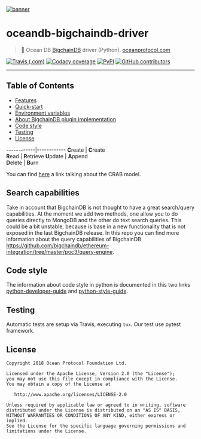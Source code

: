 [![banner](https://raw.githubusercontent.com/oceanprotocol/art/master/github/repo-banner%402x.png)](https://oceanprotocol.com)

# oceandb-bigchaindb-driver

> 🐳 Ocean DB [BigchainDB](https://www.bigchaindb.com/) driver (Python).
> [oceanprotocol.com](https://oceanprotocol.com)

[![Travis (.com)](https://img.shields.io/travis/com/oceanprotocol/oceandb-bigchaindb-driver.svg)](https://travis-ci.com/oceanprotocol/oceandb-bigchaindb-driver)
[![Codacy coverage](https://img.shields.io/codacy/coverage/be42a51b898e46c7b7c2531d49a4e1ac.svg)](https://app.codacy.com/project/ocean-protocol/oceandb-bigchaindb-driver/dashboard)
[![PyPI](https://img.shields.io/pypi/v/oceandb-bigchaindb-driver.svg)](https://pypi.org/project/oceandb-bigchaindb-driver/)
[![GitHub contributors](https://img.shields.io/github/contributors/oceanprotocol/oceandb-bigchaindb-driver.svg)](https://github.com/oceanprotocol/oceandb-bigchaindb-driver/graphs/contributors)

---

## Table of Contents

  - [Features](#features)
  - [Quick-start](#quick-start)
  - [Environment variables](#environment-variables)
  - [About BigchainDB plugin implementation](#about-bigchaindb-plugin-implementation)
  - [Code style](#code-style)
  - [Testing](#testing)
  - [License](#license)

------------|------------
 **C**reate | **C**reate   
 **R**ead   | **R**etrieve 
 **U**pdate | **A**ppend   
 **D**elete | **B**urn     


You can find [here](https://blog.bigchaindb.com/crab-create-retrieve-append-burn-b9f6d111f460) a link talking about the CRAB model.

## Search capabilities

Take in account that BigchainDB is not thought to have a great search/query capabilities. At the moment we add two methods,
one allow you to do queries directly to MongoDB and the other do text search queries. This could be a bit unstable, because
is base in a new functionality that is not exposed in the last BigchainDB release. In this repo you can find more information
about the query capabilities of BigchainDB https://github.com/bigchaindb/ethereum-integration/tree/master/poc3/query-engine. 

## Code style

The information about code style in python is documented in this two links [python-developer-guide](https://github.com/oceanprotocol/dev-ocean/blob/master/doc/development/python-developer-guide.md)
and [python-style-guide](https://github.com/oceanprotocol/dev-ocean/blob/master/doc/development/python-style-guide.md).
    
## Testing

Automatic tests are setup via Travis, executing `tox`.
Our test use pytest framework.


## License

```
Copyright 2018 Ocean Protocol Foundation Ltd.

Licensed under the Apache License, Version 2.0 (the "License");
you may not use this file except in compliance with the License.
You may obtain a copy of the License at

   http://www.apache.org/licenses/LICENSE-2.0

Unless required by applicable law or agreed to in writing, software
distributed under the License is distributed on an "AS IS" BASIS,
WITHOUT WARRANTIES OR CONDITIONS OF ANY KIND, either express or implied.
See the License for the specific language governing permissions and
limitations under the License.